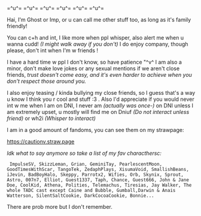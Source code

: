   =^u^= =^u^= =^u^= =^u^= =^u^= =^u^=

 Hai, I'm Ghost or Imp, or u can call me other stuff too, as long as it's family friendly!

  You can c+h and int, I like more when ppl whisper, also alert me when u wanna cudd! _(I might walk away if you don't)_ I do enjoy company, though please, don't int when I'm w friends !

I have a hard time w ppl I don't know, so have patience "^v^
 I am also a minor, don't make love jokes or any sexual mentions if we aren't close friends, _trust doesn't come easy, and it's even harder to achieve when you don't respect those around you._

I also enjoy teasing / kinda bullying my close friends, so I guess that's a way u know I think you r cool and stuff :3 . Also I'd appreciate if you would never int w me when I am on DNI, I never am _(actually was once-)_ on DNI unless I am extremely upset, u mostly will find me on Dniuf _(Do not interact unless friend)_ or wh2i _(Whisper to interact)_

   I am in a good amount of fandoms, you can see them on my strawpage:

   https://cautionv.straw.page

  _Idk what to say anymore so take a list of my fav characthersc:_

     ImpulseSV, SkizzLeman, Grian, GeminiTay, PearlescentMoon, GoodTimesWithScar, TangoTek, ZedaphPlays, XisumaVoid, SmallishBeans, iJevin, BadBoyHalo, Skeppy, Parrotx2, Wifies, Orb, Skynix, Sprout, Astro, 007n7, Elliot, Guest1337, Taph, Chance, Guest666, John & Jane Doe, CoolKid, Athena, Polities, Telemachus, Tiresias, Jay Walker, The whole TADC cast except Caine and Bubble, Gumball,Darwin & Anais Watterson, SilentSaltCookie, DarkCocoaCookie, Bonnie...

 There are prob more but I don't remember. 
